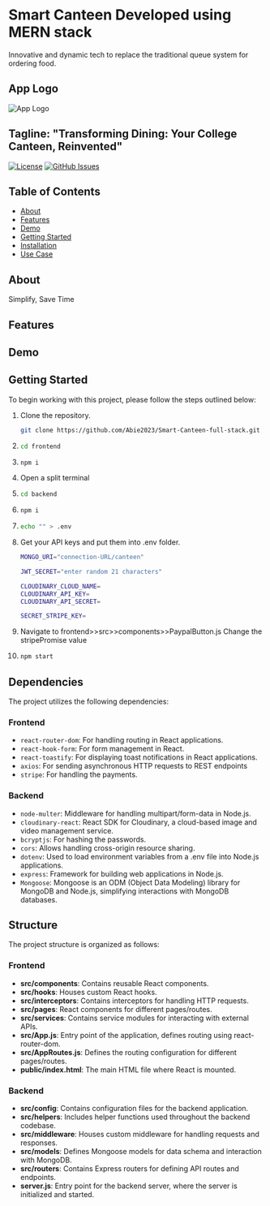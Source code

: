 # Smart Canteen Developed using MERN stack
Innovative and dynamic tech to replace the traditional queue system for ordering food.
## App Logo
![App Logo](https://github.com/Abie2023/demo/assets/124857975/0dcf8d98-2d79-414d-9dc9-65ccb3564dad)

## Tagline: "Transforming Dining: Your College Canteen, Reinvented" 

[![License](https://img.shields.io/badge/license-MIT-blue.svg)](LICENSE)
[![GitHub Issues](https://img.shields.io/github/issues/your-username/your-repo.svg)](https://github.com/your-username/your-repo/issues)

## Table of Contents
- [About](#about)
- [Features](#features)
- [Demo](#demo)
- [Getting Started](#getting-started)
- [Installation](#installation)
- [Use Case](#use-case)

## About
Simplify, Save Time

## Features


## Demo


## Getting Started

To begin working with this project, please follow the steps outlined below:

1. Clone the repository.
   ```bash
   git clone https://github.com/Abie2023/Smart-Canteen-full-stack.git
   ```
2.  ```bash
    cd frontend
3. ```bash
   npm i
   ```
4. Open a split terminal
   
5. ```bash
   cd backend
6. ```bash
   npm i
   ```
7. ```bash
   echo "" > .env
   ```
8. Get your API keys and put them into .env folder.
   ```bash
   MONGO_URI="connection-URL/canteen"

   JWT_SECRET="enter random 21 characters"

   CLOUDINARY_CLOUD_NAME=
   CLOUDINARY_API_KEY=
   CLOUDINARY_API_SECRET=

   SECRET_STRIPE_KEY=
   ```
9. Navigate to frontend>>src>>components>>PaypalButton.js
   Change the stripePromise value
10. ```bash
    npm start
    ```

## Dependencies

The project utilizes the following dependencies:
### Frontend
- `react-router-dom`: For handling routing in React applications.
- `react-hook-form`: For form management in React.
- `react-toastify`: For displaying toast notifications in React applications.
- `axios`: For sending asynchronous HTTP requests to REST endpoints
- `stripe`: For handling the payments.
  
### Backend
- `node-multer`: Middleware for handling multipart/form-data in Node.js.
- `cloudinary-react`: React SDK for Cloudinary, a cloud-based image and video management service.
- `bcryptjs`: For hashing the passwords.
- `cors`: Allows handling cross-origin resource sharing.
- `dotenv`: Used to load environment variables from a .env file into Node.js applications.
- `express`: Framework for building web applications in Node.js.
- `Mongoose`: Mongoose is an ODM (Object Data Modeling) library for MongoDB and Node.js, simplifying interactions with MongoDB databases.


## Structure
The project structure is organized as follows:
### Frontend
- **src/components**: Contains reusable React components.
- **src/hooks**: Houses custom React hooks.
- **src/interceptors**: Contains interceptors for handling HTTP requests.
- **src/pages**: React components for different pages/routes.
- **src/services**: Contains service modules for interacting with external APIs.
- **src/App.js**: Entry point of the application, defines routing using react-router-dom.
- **src/AppRoutes.js**: Defines the routing configuration for different pages/routes.
- **public/index.html**: The main HTML file where React is mounted.

### Backend
- **src/config**: Contains configuration files for the backend application.
- **src/helpers**: Includes helper functions used throughout the backend codebase.
- **src/middleware**: Houses custom middleware for handling requests and responses.
- **src/models**: Defines Mongoose models for data schema and interaction with MongoDB.
- **src/routers**: Contains Express routers for defining API routes and endpoints.
- **server.js**: Entry point for the backend server, where the server is initialized and started.

